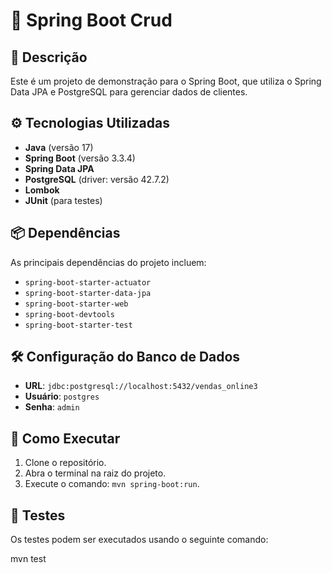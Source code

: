 # 🚀 Spring Boot Crud

## 📜 Descrição
Este é um projeto de demonstração para o Spring Boot, que utiliza o Spring Data JPA e PostgreSQL para gerenciar dados de clientes.

## ⚙️ Tecnologias Utilizadas
- **Java** (versão 17)
- **Spring Boot** (versão 3.3.4)
- **Spring Data JPA**
- **PostgreSQL** (driver: versão 42.7.2)
- **Lombok**
- **JUnit** (para testes)

## 📦 Dependências
As principais dependências do projeto incluem:
- `spring-boot-starter-actuator`
- `spring-boot-starter-data-jpa`
- `spring-boot-starter-web`
- `spring-boot-devtools`
- `spring-boot-starter-test`

## 🛠️ Configuração do Banco de Dados
- **URL**: `jdbc:postgresql://localhost:5432/vendas_online3`
- **Usuário**: `postgres`
- **Senha**: `admin`

## 📖 Como Executar
1. Clone o repositório.
2. Abra o terminal na raiz do projeto.
3. Execute o comando: `mvn spring-boot:run`.

## 🧪 Testes
Os testes podem ser executados usando o seguinte comando:

mvn test

